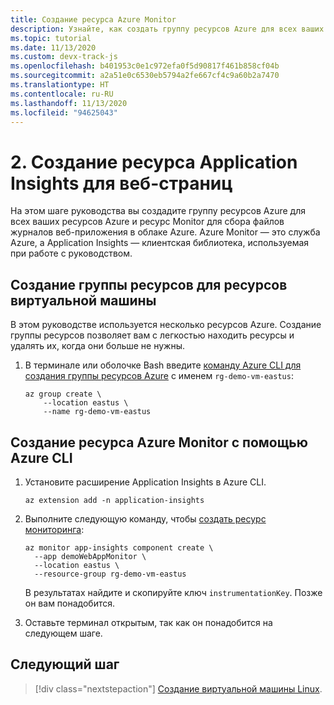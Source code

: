 ```yaml
---
title: Создание ресурса Azure Monitor
description: Узнайте, как создать группу ресурсов Azure для всех ваших ресурсов Azure и ресурс Monitor для сбора файлов журналов веб-приложения в облаке Azure. Azure Monitor — это служба Azure, а Application Insights — клиентская библиотека, используемая при работе с руководством.
ms.topic: tutorial
ms.date: 11/13/2020
ms.custom: devx-track-js
ms.openlocfilehash: b401953c0e1c972efa0f5d90817f461b858cf04b
ms.sourcegitcommit: a2a51e0c6530eb5794a2fe667cf4c9a60b2a7470
ms.translationtype: HT
ms.contentlocale: ru-RU
ms.lasthandoff: 11/13/2020
ms.locfileid: "94625043"
---
```

# <a name="2-create-application-insights-resource-for-web-pages"></a>2. Создание ресурса Application Insights для веб-страниц

На этом шаге руководства вы создадите группу ресурсов Azure для всех ваших ресурсов Azure и ресурс Monitor для сбора файлов журналов веб-приложения в облаке Azure. Azure Monitor — это служба Azure, а Application Insights — клиентская библиотека, используемая при работе с руководством. 

## <a name="create-a-resource-group-for-your-virtual-machine-resources"></a>Создание группы ресурсов для ресурсов виртуальной машины

В этом руководстве используется несколько ресурсов Azure. Создание группы ресурсов позволяет вам с легкостью находить ресурсы и удалять их, когда они больше не нужны.

1. В терминале или оболочке Bash введите [команду Azure CLI для создания группы ресурсов Azure](/cli/azure/group?view=azure-cli-latest#az_group_create) с именем `rg-demo-vm-eastus`:

    ```azurecli
    az group create \
        --location eastus \
        --name rg-demo-vm-eastus 
    ```

## <a name="create-azure-monitor-resource-with-azure-cli"></a>Создание ресурса Azure Monitor с помощью Azure CLI

1. Установите расширение Application Insights в Azure CLI.

    ```azurecli
    az extension add -n application-insights
    ```

1. Выполните следующую команду, чтобы [создать ресурс мониторинга](/cli/azure/ext/application-insights/monitor/app-insights/component?view=azure-cli-latest#ext_application_insights_az_monitor_app_insights_component_create):


    ```azurecli
    az monitor app-insights component create \
      --app demoWebAppMonitor \
      --location eastus \
      --resource-group rg-demo-vm-eastus
    ```

    В результатах найдите и скопируйте ключ `instrumentationKey`. Позже он вам понадобится. 

1. Оставьте терминал открытым, так как он понадобится на следующем шаге.

## <a name="next-step"></a>Следующий шаг

> [!div class="nextstepaction"]
> [Создание виртуальной машины Linux](create-linux-virtual-machine-azure-cli.md). 
